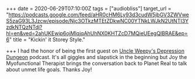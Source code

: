 +++
date = 2020-06-29T07:10:00Z
tags = ["audiobliss"]
target_url = "https://podcasts.google.com/feed/aHR0cHM6Ly93d3cudW5jbGV3ZWVweS5zaG93L3Jzcw/episode/Njc3OTkzMTEtZDkwNC00YTNkLWJkN2UtNTI3YzdkNTQzNTdj?hl=en&ved=2ahUKEwip6ojMlqjqAhUhNX0KHTZcD7MQieUEegQIBRAE&ep=6"
title = "Kickin' it Storey Style."

+++
I had the honor of being the first guest on [Uncle Weepy's Depression Dungeon](https://www.patreon.com/uncleweepy) podcast. It's all giggles and slapstick in the beginning but Joy the  Myofunctional Therapist brings the conversation back to Planet Real to talk about unmet life goals. Thanks Joy!